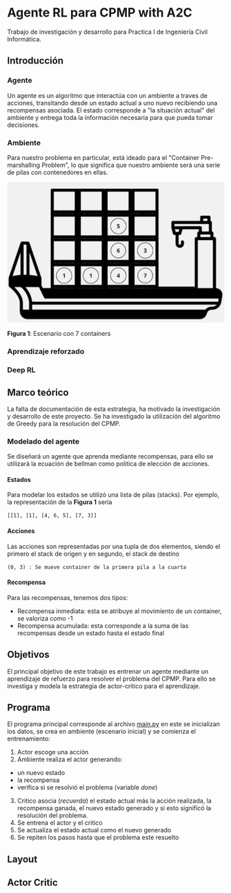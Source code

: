 # Agente RL para CPMP with A2C

Trabajo de investigación y desarrollo para Practica I de Ingeniería Civil Informática.

## Introducción


### Agente 
Un agente es un algoritmo que interactúa con un ambiente a traves de acciones, transitando desde un estado actual a uno nuevo recibiendo una recompensas asociada.
El estado corresponde a "la situación actual" del ambiente y entrega toda la información necesaria para que pueda tomar decisiones.

### Ambiente
Para nuestro problema en particular, está ideado para el "Container Pre-marshalling Problem", lo que significa que nuestro ambiente será una serie de pilas con contenedores en ellas.

![Figura 1: Escenario con 7 containers](img/fig1.png)

**Figura 1**: Escenario con 7 containers

### Aprendizaje reforzado

### Deep RL

## Marco teórico
La falta de documentación de esta estrategia, ha motivado la investigación y desarrollo de este proyecto. Se ha investigado la utilización del algoritmo de Greedy para la resolución del CPMP.

### Modelado del agente
Se diseñará un agente que aprenda mediante recompensas, para ello se utilizará
la ecuación de bellman como politica de elección de acciones.

#### Estados
Para modelar los estados se utilizó una lista de pilas (stacks). Por ejemplo, la representación de la **Figura 1** sería

    [[1], [1], [4, 6, 5], [7, 3]]

#### Acciones
Las acciones son representadas por una tupla de dos elementos, siendo el primero el stack de origen y en segundo, el stack de destino

    (0, 3) : Se mueve container de la primera pila a la cuarta

#### Recompensa
Para las recompensas, tenemos dos tipos:
* Recompensa inmediata: esta se atribuye al movimiento de un container, 
                        se valoriza como -1 
* Recompensa acumulada: esta corresponde a la suma de las recompensas desde un 
                        estado hasta el estado final

## Objetivos
El principal objetivo de este trabajo es entrenar un agente mediante un aprendizaje de refuerzo para resolver el  problema del CPMP. Para ello se investiga y modela la estrategia de actor-critico para el aprendizaje.

## Programa
El programa principal corresponde al archivo [main.py](main.py) en este se inicializan los datos, se crea en ambiente (escenario inicial) y se comienza el entrenamiento:
1. Actor escoge una acción
2. Ambiente realiza el actor generando:
  - un nuevo estado
  - la recompensa
  - verifica si se resolvió el problema (variable _done_)
3. Critico asocia (_recuerda_) el estado actual más la acción realizada, la recompensa ganada, el nuevo estado generado y si esto significó la resolución del problema.
4. Se entrena el actor y el critico
5. Se actualiza el estado actual como el nuevo generado
6. Se repiten los pasos hasta que el problema este resuelto

## Layout

## Actor Critic
